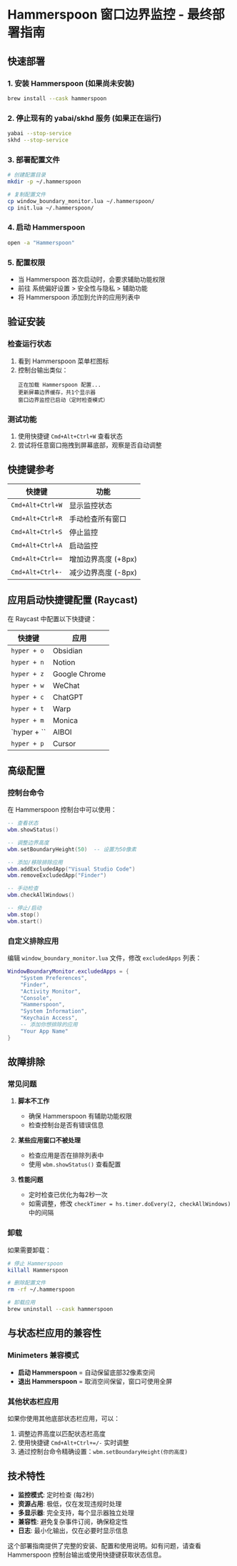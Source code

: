 # Hammerspoon 窗口边界监控 - 最终部署指南

## 快速部署

### 1. 安装 Hammerspoon (如果尚未安装)
```bash
brew install --cask hammerspoon
```

### 2. 停止现有的 yabai/skhd 服务 (如果正在运行)
```bash
yabai --stop-service
skhd --stop-service
```

### 3. 部署配置文件
```bash
# 创建配置目录
mkdir -p ~/.hammerspoon

# 复制配置文件
cp window_boundary_monitor.lua ~/.hammerspoon/
cp init.lua ~/.hammerspoon/
```

### 4. 启动 Hammerspoon
```bash
open -a "Hammerspoon"
```

### 5. 配置权限
- 当 Hammerspoon 首次启动时，会要求辅助功能权限
- 前往 系统偏好设置 > 安全性与隐私 > 辅助功能
- 将 Hammerspoon 添加到允许的应用列表中

## 验证安装

### 检查运行状态
1. 看到 Hammerspoon 菜单栏图标
2. 控制台输出类似：
   ```
   正在加载 Hammerspoon 配置...
   更新屏幕边界缓存，共1个显示器
   窗口边界监控已启动（定时检查模式）
   ```

### 测试功能
1. 使用快捷键 `Cmd+Alt+Ctrl+W` 查看状态
2. 尝试将任意窗口拖拽到屏幕底部，观察是否自动调整

## 快捷键参考

| 快捷键 | 功能 |
|--------|------|
| `Cmd+Alt+Ctrl+W` | 显示监控状态 |
| `Cmd+Alt+Ctrl+R` | 手动检查所有窗口 |
| `Cmd+Alt+Ctrl+S` | 停止监控 |
| `Cmd+Alt+Ctrl+A` | 启动监控 |
| `Cmd+Alt+Ctrl+=` | 增加边界高度 (+8px) |
| `Cmd+Alt+Ctrl+-` | 减少边界高度 (-8px) |

## 应用启动快捷键配置 (Raycast)

在 Raycast 中配置以下快捷键：

| 快捷键 | 应用 |
|--------|------|
| `hyper + o` | Obsidian |
| `hyper + n` | Notion |
| `hyper + z` | Google Chrome |
| `hyper + w` | WeChat |
| `hyper + c` | ChatGPT |
| `hyper + t` | Warp |
| `hyper + m` | Monica |
| `hyper + \`` | AIBOI |
| `hyper + p` | Cursor |

## 高级配置

### 控制台命令
在 Hammerspoon 控制台中可以使用：

```lua
-- 查看状态
wbm.showStatus()

-- 调整边界高度
wbm.setBoundaryHeight(50)  -- 设置为50像素

-- 添加/移除排除应用
wbm.addExcludedApp("Visual Studio Code")
wbm.removeExcludedApp("Finder")

-- 手动检查
wbm.checkAllWindows()

-- 停止/启动
wbm.stop()
wbm.start()
```

### 自定义排除应用
编辑 `window_boundary_monitor.lua` 文件，修改 `excludedApps` 列表：

```lua
WindowBoundaryMonitor.excludedApps = {
    "System Preferences",
    "Finder",
    "Activity Monitor",
    "Console",
    "Hammerspoon",
    "System Information",
    "Keychain Access",
    -- 添加你想排除的应用
    "Your App Name"
}
```

## 故障排除

### 常见问题

1. **脚本不工作**
   - 确保 Hammerspoon 有辅助功能权限
   - 检查控制台是否有错误信息

2. **某些应用窗口不被处理**
   - 检查应用是否在排除列表中
   - 使用 `wbm.showStatus()` 查看配置

3. **性能问题**
   - 定时检查已优化为每2秒一次
   - 如需调整，修改 `checkTimer = hs.timer.doEvery(2, checkAllWindows)` 中的间隔

### 卸载

如果需要卸载：
```bash
# 停止 Hammerspoon
killall Hammerspoon

# 删除配置文件
rm -rf ~/.hammerspoon

# 卸载应用
brew uninstall --cask hammerspoon
```

## 与状态栏应用的兼容性

### Minimeters 兼容模式
- **启动 Hammerspoon** = 自动保留底部32像素空间
- **退出 Hammerspoon** = 取消空间保留，窗口可使用全屏

### 其他状态栏应用
如果你使用其他底部状态栏应用，可以：
1. 调整边界高度以匹配状态栏高度
2. 使用快捷键 `Cmd+Alt+Ctrl+=/-` 实时调整
3. 通过控制台命令精确设置：`wbm.setBoundaryHeight(你的高度)`

## 技术特性

- **监控模式**: 定时检查 (每2秒)
- **资源占用**: 极低，仅在发现违规时处理
- **多显示器**: 完全支持，每个显示器独立处理
- **兼容性**: 避免复杂事件订阅，确保稳定性
- **日志**: 最小化输出，仅在必要时显示信息

这个部署指南提供了完整的安装、配置和使用说明。如有问题，请查看 Hammerspoon 控制台输出或使用快捷键获取状态信息。